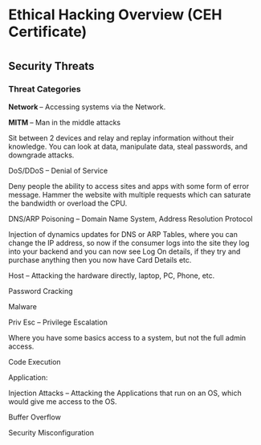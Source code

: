 <h1 align="centre"> Ethical Hacking Overview (CEH Certificate) <h1/>

<h2> Security Threats </h2>

<h3>Threat Categories </h3>

<strong> Network </strong> – Accessing systems via the Network.  

<strong>MITM </strong> – Man in the middle attacks  

Sit between 2 devices and relay and replay information without their knowledge. You can look at data, manipulate data, steal passwords, and downgrade attacks.  

DoS/DDoS – Denial of Service  

Deny people the ability to access sites and apps with some form of error message. Hammer the website with multiple requests which can saturate the bandwidth or overload the CPU.  

DNS/ARP Poisoning – Domain Name System, Address Resolution Protocol  

Injection of dynamics updates for DNS or ARP Tables, where you can change the IP address, so now if the consumer logs into the site they log into your backend and you can now see Log On details, if they try and purchase anything then you now have Card Details etc.  

Host – Attacking the hardware directly, laptop, PC, Phone, etc.  

Password Cracking  

Malware  

Priv Esc – Privilege Escalation  

Where you have some basics access to a system, but not the full admin access.  

Code Execution  

Application:  

Injection Attacks – Attacking the Applications that run on an OS, which would give me access to the OS.  

Buffer Overflow  

Security Misconfiguration  
